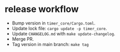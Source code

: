 # release workflow

- Bump version in `timer_core/Cargo.toml`.
- Update lock file: `cargo update -p timer_core`.
- Update `CHANGELOG.md` with `make update-changelog`.
- Merge PR.
- Tag version in main branch: `make tag`
